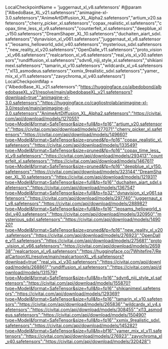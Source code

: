 LocalCheckpointName = 'juggernaut_xl_v8.safetensors' #@param ["AlbedoBase_XL_v21.safetensors","animagine-xl-3.0.safetensors","AnimeArtDiffusion_XL_Alpha2.safetensors","artium_v20.safetensors","cherry_picker_xl.safetensors","copax_realistic_xl.safetensors","copax_time_less_xl_v9.safetensors","counterfeit_xl.safetensors","deepblue_xl_v150.safetensors","DreamShaper_XL_10.safetensors","duchaiten_aiart_sdxl.safetensors","dynavision_xl_v061.safetensors","juggernaut_xl_v8.safetensors","leosams_helloworld_sdxl_v40.safetensors","mysterious_sdxl.safetensors","new_reality_xl_v20.safetensors","OpenDalle_v11.safetensors","proto_vision_xl_v66.safetensors","realcartoon_xl_v6.safetensors","real_vis_xl_v30.safetensors","rundiffusion_xl.safetensors","sdvn6_niji_style_xl.safetensors","shikianimexl.safetensors","tamarin_xl_v10.safetensors","wildcardx_xl_v4.safetensors","xl13_asmodeus.safetensors","xxmix_9realistic_sdxl.safetensors","yamer_mix_xl_v11.safetensors","zavychroma_xl_v40.safetensors"]
LocalCheckpointMap = {"AlbedoBase_XL_v21.safetensors":"https://huggingface.co/albedobond/albedobaseXL_v21/resolve/main/albedobaseXL_v21.safetensors?download=true","animagine-xl-3.0.safetensors":"https://huggingface.co/cagliostrolab/animagine-xl-3.0/resolve/main/animagine-xl-3.0.safetensors","AnimeArtDiffusion_XL_Alpha2.safetensors":"https://civitai.com/api/download/models/127055?type=Model&format=SafeTensor&size=full&fp=fp16","artium_v20.safetensors":"https://civitai.com/api/download/models/277071","cherry_picker_xl.safetensors":"https://civitai.com/api/download/models/149660?type=Model&format=SafeTensor&size=pruned&fp=fp16","copax_realistic_xl.safetensors":"https://civitai.com/api/download/models/133549?type=Model&format=SafeTensor&size=pruned&fp=fp16","copax_time_less_xl_v9.safetensors":"https://civitai.com/api/download/models/293413","counterfeit_xl.safetensors":"https://civitai.com/api/download/models/146761?type=Model&format=SafeTensor&size=pruned&fp=fp16","deepblue_xl_v150.safetensors":"https://civitai.com/api/download/models/323144","DreamShaper_XL_10.safetensors":"https://civitai.com/api/download/models/121931?type=Model&format=SafeTensor&size=full&fp=fp16","duchaiten_aiart_sdxl.safetensors":"https://civitai.com/api/download/models/136754?type=Model&format=SafeTensor&size=full&fp=fp32","dynavision_xl_v061.safetensors":"https://civitai.com/api/download/models/297740","juggernaut_xl_v8.safetensors":"https://civitai.com/api/download/models/288982?type=Model&format=SafeTensor&size=full&fp=fp16","leosams_helloworld_sdxl_v40.safetensors":"https://civitai.com/api/download/models/320950","mysterious_sdxl.safetensors":"https://civitai.com/api/download/models/149020?type=Model&format=SafeTensor&size=pruned&fp=fp16","new_reality_xl_v20.safetensors":"https://civitai.com/api/download/models/276923","OpenDalle_v11.safetensors":"https://civitai.com/api/download/models/275681","proto_vision_xl_v66.safetensors":"https://civitai.com/api/download/models/265938","realcartoon_xl_v6.safetensors":"https://huggingface.co/7Whitefire7/RealCartoonXL/resolve/main/realcartoonXL_v6.safetensors?download=true","real_vis_xl_v30.safetensors":"https://civitai.com/api/download/models/268861","rundiffusion_xl.safetensors":"https://civitai.com/api/download/models/131579?type=Model&format=SafeTensor&size=full&fp=fp16","sdvn6_niji_style_xl.safetensors":"https://civitai.com/api/download/models/155870?type=Model&format=SafeTensor&size=full&fp=fp16","shikianimexl.safetensors":"https://civitai.com/api/download/models/129369?type=Model&format=SafeTensor&size=full&fp=fp16","tamarin_xl_v10.safetensors":"https://civitai.com/api/download/models/265836","wildcardx_xl_v4.safetensors":"https://civitai.com/api/download/models/308455","xl13_asmodeus.safetensors":"https://civitai.com/api/download/models/150490?type=Model&format=SafeTensor&size=full&fp=fp16","xxmix_9realistic_sdxl.safetensors":"https://civitai.com/api/download/models/145282?type=Model&format=SafeTensor&size=full&fp=bf16","yamer_mix_xl_v11.safetensors":"https://civitai.com/api/download/models/276923","zavychroma_xl_v40.safetensors":"https://civitai.com/api/download/models/320428"}